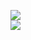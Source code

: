 [![](https://img.shields.io/badge/Made%20With-Github%20Spray-lightgrey.svg?style=for-the-badge&logo=github)](https://github.com/Annihil/github-spray#1655)  
[![](https://i.imgur.com/2DrTn0Z.gif)](https://github.com/Annihil/github-spray)